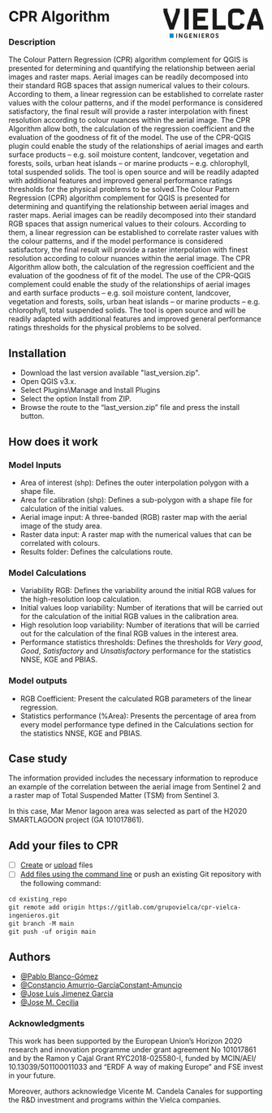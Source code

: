 # CPR Algorithm <img src="src/readme/logo.png" align="right" width="200" />

### Description

The Colour Pattern Regression
(CPR) algorithm complement for QGIS is presented for determining and
quantifying the relationship between aerial images and raster maps. Aerial
images can be readily decomposed into their standard RGB spaces that assign
numerical values to their colours. According to them, a linear regression can
be established to correlate raster values with the colour patterns, and if the
model performance is considered satisfactory, the final result will provide a
raster interpolation with finest resolution according to colour nuances within
the aerial image. The CPR Algorithm allow both, the calculation of the
regression coefficient and the evaluation of the goodness of fit of the model.
The use of the CPR-QGIS plugin could enable the study of the relationships of
aerial images and earth surface products – e.g. soil moisture content,
landcover, vegetation and forests, soils, urban heat islands – or marine
products – e.g. chlorophyll, total suspended solids. The tool is open source
and will be readily adapted with additional features and improved general
performance ratings thresholds for the physical problems to be solved.The Colour Pattern Regression (CPR) algorithm complement for QGIS is
presented for determining and quantifying the relationship between aerial
images and raster maps. Aerial images can be readily decomposed into their
standard RGB spaces that assign numerical values to their colours. According
to them, a linear regression can be established to correlate raster values
with the colour patterns, and if the model performance is considered satisfactory,
the final result will provide a raster interpolation with finest resolution
according to colour nuances within the aerial image. The CPR Algorithm
allow both, the calculation of the regression coefficient and the evaluation
of the goodness of fit of the model. The use of the CPR-QGIS complement
could enable the study of the relationships of aerial images and earth surface
products – e.g. soil moisture content, landcover, vegetation and forests,
soils, urban heat islands – or marine products – e.g. chlorophyll, total suspended
solids. The tool is open source and will be readily adapted with
additional features and improved general performance ratings thresholds for
the physical problems to be solved.

## Installation

* Download the last version available
  "last_version.zip".
* Open QGIS v3.x.
* Select Plugins\Manage and Install Plugins
* Select the option Install from ZIP.
* Browse the route to the “last_version.zip” file
  and press the install button.

## How does it work

### Model Inputs

* Area of interest (shp): Defines the outer
  interpolation polygon with a shape file.
* Area for calibration (shp): Defines a sub-polygon with a
  shape file for calculation of the initial values.
* Aerial image input: A three-banded (RGB) raster
  map with the aerial image of the study area.
* Raster data input: A raster map with the
  numerical values that can be correlated with colours.
* Results folder: Defines the calculations route.

### Model Calculations

* Variability RGB: Defines the variability around
  the initial RGB values for the high-resolution loop calculation.
* Initial values loop variability: Number of
  iterations that will be carried out for the calculation of the initial RGB
  values in the calibration area.
* High resolution loop variability: Number of
  iterations that will be carried out for the calculation of the final RGB
  values in the interest area.
* Performance statistics thresholds: Defines the
  thresholds for *Very good*, *Good*, *Satisfactory* and *Unsatisfactory*
  performance for the statistics NNSE, KGE and PBIAS.

### Model outputs

* RGB Coefficient: Present the calculated RGB parameters
  of the linear regression.
* Statistics performance (%Area): Presents the
  percentage of area from every model performance type defined in the
  Calculations section for the statistics NNSE, KGE and PBIAS.

## Case study

The information provided
includes the necessary information to reproduce an example of the correlation
between the aerial image from Sentinel 2 and a raster map of Total Suspended
Matter (TSM) from Sentinel 3.

In this case, Mar Menor lagoon
area was selected as part of the H2020 SMARTLAGOON project (GA 101017861).

## Add your files to CPR

- [ ] [Create](https://docs.gitlab.com/ee/user/project/repository/web_editor.html#create-a-file) or [upload](https://docs.gitlab.com/ee/user/project/repository/web_editor.html#upload-a-file) files
- [ ] [Add files using the command line](https://docs.gitlab.com/ee/gitlab-basics/add-file.html#add-a-file-using-the-command-line) or push an existing Git repository with the following command:

```
cd existing_repo
git remote add origin https://gitlab.com/grupovielca/cpr-vielca-ingenieros.git
git branch -M main
git push -uf origin main
```

## Authors

- [@Pablo Blanco-Gómez](https://orcid.org/0000-0001-9465-2912)
- [@Constancio Amurrio-GarcíaConstant-Amuncio](https://www.vielca.com/)
- [@Jose Luis Jimenez Garcia](https://orcid.org/0000-0001-6619-9057)
- [@Jose M. Cecilia](https://orcid.org/0000-0001-5648-214X)

### Acknowledgments

This work has been supported by the European Union’s Horizon 2020 research
and innovation programme under grant agreement No 101017861 and by the Ramon y
Cajal Grant RYC2018-025580-I, funded by MCIN/AEI/ 10.13039/501100011033 and
“ERDF A way of making Europe” and FSE invest in your future.

Moreover, authors acknowledge Vicente M. Candela Canales for supporting the
R&D investment and programs within the Vielca companies.
